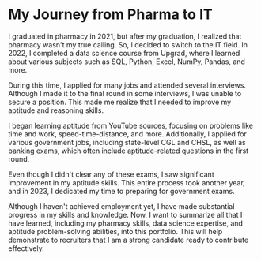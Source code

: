 # My Journey from Pharma to IT

I graduated in pharmacy in 2021, but after my graduation, I realized that pharmacy wasn't my true calling. So, I decided to switch to the IT field. In 2022, I completed a data science course from Upgrad, where I learned about various subjects such as SQL, Python, Excel, NumPy, Pandas, and more.

During this time, I applied for many jobs and attended several interviews. Although I made it to the final round in some interviews, I was unable to secure a position. This made me realize that I needed to improve my aptitude and reasoning skills.

I began learning aptitude from YouTube sources, focusing on problems like time and work, speed-time-distance, and more. Additionally, I applied for various government jobs, including state-level CGL and CHSL, as well as banking exams, which often include aptitude-related questions in the first round.

Even though I didn't clear any of these exams, I saw significant improvement in my aptitude skills. This entire process took another year, and in 2023, I dedicated my time to preparing for government exams.

Although I haven't achieved employment yet, I have made substantial progress in my skills and knowledge. Now, I want to summarize all that I have learned, including my pharmacy skills, data science expertise, and aptitude problem-solving abilities, into this portfolio. This will help demonstrate to recruiters that I am a strong candidate ready to contribute effectively.


